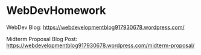 # WebDevHomework


WebDev Blog: https://webdevelopmentblog917930678.wordpress.com/ 
 
 Midterm Proposal Blog Post: https://webdevelopmentblog917930678.wordpress.com/midterm-proposal/ 
